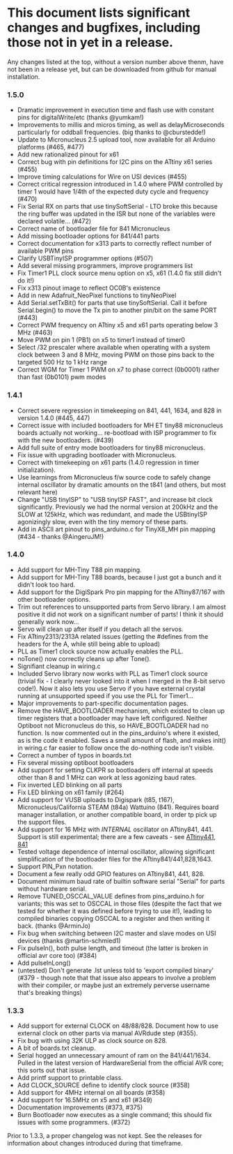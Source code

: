 # This document lists significant changes and bugfixes, including those not in yet in a release.
Any changes listed at the top, without a version number above thenm, have not been in a release yet, but can be downloaded from github for manual installation.

### 1.5.0
* Dramatic improvement in execution time and flash use with constant pins for digitalWrite/etc (thanks @yumkam!)
* Improvements to millis and micros timing, as well as delayMicroseconds particularly for oddball frequencies. (big thanks to @cburstedde!)
* Update to Micronucleus 2.5 upload tool, now available for all Arduino platforms (#465, #477)
* Add new rationalized pinout for x61
* Correct bug with pin definitions for I2C pins on the ATtiny x61 series (#455)
* Improve timing calculations for Wire on USI devices (#455)
* Correct critical regression introduced in 1.4.0 where PWM controlled by timer 1 would have 1/4th of the expected duty cycle and frequency (#470)
* Fix Serial RX on parts that use tinySoftSerial - LTO broke this because the ring buffer was updated in the ISR but none of the variables were declared volatile... (#472)
* Correct name of bootloader file for 841 Micronucleus
* Add missing bootloader options for 841/441 parts
* Correct documentation for x313 parts to correctly reflect number of available PWM pins
* Clarify USBTinyISP programmer options (#507)
* Add several missing programmers, improve programmers list
* Fix Timer1 PLL clock source menu option on x5, x61 (1.4.0 fix still didn't do it!)
* Fix x313 pinout image to reflect OC0B's existence
* Add in new Adafruit_NeoPixel functions to tinyNeoPixel
* Add Serial.setTxBit() for parts that use tinySoftSerial. Call it before Serial.begin() to move the Tx pin to another pin/bit on the same PORT (#443)
* Correct PWM frequency on ATtiny x5 and x61 parts operating below 3 MHz (#463)
* Move PWM on pin 1 (PB1) on x5 to timer1 instead of timer0
* Select /32 prescaler where available when operating with a system clock between 3 and 8 MHz, moving PWM on those pins back to the targeted 500 Hz to 1 kHz range
* Correct WGM for Timer 1 PWM on x7 to phase correct (0b0001) rather than fast (0b0101) pwm modes

### 1.4.1
* Correct severe regression in timekeeping on 841, 441, 1634, and 828 in version 1.4.0 (#445, 447)
* Correct issue with included bootloaders for MH ET tiny88 micronucleus boards actually not working... re-bootload with ISP programmer to fix with the new bootloaders. (#439)
* Add full suite of entry mode bootloaders for tiny88 micronucleus.
* Fix issue with upgrading bootloader with Micronucleus.
* Correct with timekeeping on x61 parts (1.4.0 regression in timer initialization).
* Use learnings from Micronucleus f/w source code to safely change internal oscillator by dramatic amounts on the t841 (and others, but most relevant here)
* Change "USB tinyISP" to "USB tinyISP FAST", and increase bit clock significantly. Previously we had the normal version at 200kHz and the SLOW at 125kHz, which was redundant, and made the USBtinyISP agonizingly slow, even with the tiny memory of these parts.
* Add in ASCII art pinout to pins_arduino.c for TinyX8_MH pin mapping (#434 - thanks @AingeruJM!)

### 1.4.0
* Add support for MH-Tiny T88 pin mapping.
* Add support for MH-Tiny T88 boards, because I just got a bunch and it didn't look too hard.
* Add support for the DigiSpark Pro pin mapping for the ATtiny87/167 with other bootloader options.
* Trim out references to unsupported parts from Servo library. I am almost positive it did not work on a significant number of parts! I think it should generally work now...
* Servo will clean up after itself if you detach all the servos.
* Fix ATtiny2313/2313A related issues (getting the #defines from the headers for the A, while still being able to upload)
* PLL as Timer1 clock source now actually enables the PLL.
* noTone() now correctly cleans up after Tone().
* Signifiant cleanup in wiring.c
* Included Servo library now works with PLL as Timer1 clock source (trivial fix - I clearly never looked into it when I merged in the 8-bit servo code!). Now it also lets you use Servo if you have external crystal running at unsupported speed if you use the PLL for Timer1...
* Major improvements to part-specific documentation pages.
* Remove the HAVE_BOOTLOADER mechanism, which existed to clean up timer registers that a bootloader may have left configured. Neither Optiboot not Micronucleus do this, so HAVE_BOOTLOADER had no function. Is now commented out in the pins_arduino's where it existed, as is the code it enabled. Saves a small amount of flash, and makes init() in wiring.c far easier to follow once the do-nothing code isn't visible.
* Correct a number of typos in boards.txt
* Fix several missing optiboot bootloaders
* Add support for setting CLKPR so bootloaders off internal at speeds other than 8 and 1 MHz can work at less agonizing baud rates.
* Fix inverted LED blinking on all parts
* Fix LED blinking on x61 family (#264)
* Add support for VUSB uploads to Digispark (t85, t167), Micronucleus/California STEAM (t84a)  Wattuino (841). Requires board manager installation, or another compatible board, in order tp pick up the support files.
* Add support for 16 MHz with *INTERNAL* oscillator on ATtiny841, 441. Support is still experimental; there are a few caveats - see [ATtiny441, 841](avr/extras/ATtiny_x41.md)
* Tested voltage dependence of internal oscillator, allowing significant simplification of the bootloader files for the ATtiny841/441,828,1643.
* Support PIN_Pxn notation.
* Document a few really odd GPIO features on ATtiny841, 441, 828.
* Document minimum baud rate of builtin software serial "Serial" for parts without hardware serial.
* Remove TUNED_OSCCAL_VALUE defines from pins_arduino.h for variants; this was set to OSCCAL in those files (despite the fact that we tested for whether it was defined before trying to use it!), leading to compiled binaries copying OSCCAL to a register and then writing it back. (thanks @ArminJo)
* Fix bug when switching between I2C master and slave modes on USI devices (thanks @martin-schmied1)
* Fix pulseIn(), both pulse length, and timeout (the latter is broken in official avr core too) (#384)
* Add pulseInLong()
* (untested) Don't generate .lst unless told to 'export compiled binary' (#379 - though note that that issue also appears to involve a problem with their compiler, or maybe just an extremely perverse username that's breaking things)

### 1.3.3
* Add support for external CLOCK on 48/88/828. Document how to use external clock on other parts via manual AVRdude step (#355).
* Fix bug with using 32K ULP as clock source on 828.
* A bit of boards.txt cleanup.
* Serial hogged an unnecessary amount of ram on the 841/441/1634. Pulled in the latest version of HardwareSerial from the official AVR core; this sorts out that issue.
* Add printf support to printable class.
* Add CLOCK_SOURCE define to identify clock source (#358)
* Add support for 4MHz internal on all boards (#358)
* Add support for 16.5MHz on x5 and x61 (#349)
* Documentation improvements (#373, #375)
* Burn Bootloader now executes as a single command; this should fix issues with some programmers. (#372)

Prior to 1.3.3, a proper changelog was not kept. See the releases for information about changes introduced during that timeframe.
